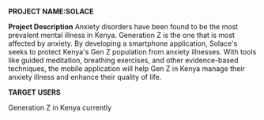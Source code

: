 **PROJECT NAME:SOLACE**

**Project Description**
Anxiety disorders have been found to be the most prevalent mental illness in Kenya. Generation Z is the one that is most affected by anxiety. By developing a smartphone application, Solace's seeks to protect Kenya's Gen Z population from anxiety illnesses. With tools like guided meditation, breathing exercises, and other evidence-based techniques, the mobile application will help Gen Z in Kenya manage their anxiety illness and enhance their quality of life.

**TARGET USERS**

Generation Z in Kenya currently
